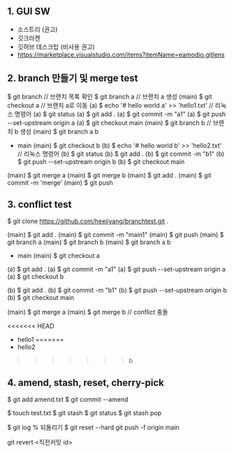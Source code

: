 ## 1. GUI SW
-   소스트리 (권고)
-   깃크라켄
-   깃허브 데스크탑 (비사용 권고)
-   https://marketplace.visualstudio.com/items?itemName=eamodio.gitlens

## 2. branch 만들기 및 merge test
$ git branch // 브랜치 목록 확인
$ git branch a // 브랜치 a 생성
(main) $ git checkout a // 브랜치 a로 이동
(a) $ echo '# hello world a' >> 'hello1.txt' // 리눅스 명령어
(a) $ git status
(a) $ git add .
(a) $ git commit -m "a1"
(a) $ git push --set-upstream origin a
(a) $ git checkout main
(main) $ git branch b // 브랜치 b 생성
(main) $ git branch
  a
  b
  * main
(main) $ git checkout b
(b) $ echo '# hello world b' >> 'hello2.txt' // 리눅스 명령어
(b) $ git status
(b) $ git add .
(b) $ git commit -m "b1"
(b) $ git push --set-upstream origin b
(b) $ git checkout main
<!-- vi, vim, VSC가 열리면 i(insert)를 누르고 텍스트를 수정하고 저장하며 ESC를 한번 누른 후 :wq로 빠져나온다. -->
(main) $ git merge a
(main) $ git merge b
(main) $ git add .
(main) $ git commit -m 'merge'
(main) $ git push

## 3. conflict test
$ git clone https://github.com/heejiyang/branchtest.git .
<!-- readme 메모장에서 수정 -->
(main) $ git add .
(main) $ git commit -m "main1"
(main) $ git push
(main) $ git branch a
(main) $ git branch b
(main) $ git branch
  a
  b
* main
(main) $ git checkout a
<!-- 파일 수정 README.md에 hello -> hello1 -->
(a) $ git add .
(a) $ git commit -m "a1"
(a) $ git push --set-upstream origin a
(a) $ git checkout b
<!-- 파일 수정 README.md에 hello -> hello2 -->
(b) $ git add .
(b) $ git commit -m "b1"
(b) $ git push --set-upstream origin b
(b) $ git checkout main

(main) $ git merge a
(main) $ git merge b // conflict 충돌
<!-- 메모장 열고 아래 텍스트를 수정한다. 4개 모두 클릭해보자. -->
<<<<<<< HEAD
* hello1
=======
* hello2
>>>>>>> b

## 4. amend, stash, reset, cherry-pick
$ git add amend.txt
$ git commit --amend

$ touch test.txt
$ git stash
$ git status
$ git stash pop

$ git log
% 되돌리기
$ git reset --hard
git push -f origin main

git revert <직전커밋 id>